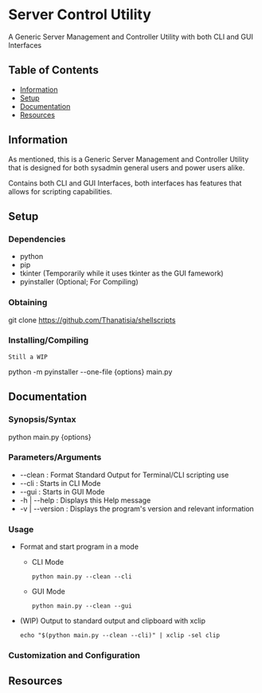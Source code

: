 # Server Control Utility

A Generic Server Management and Controller Utility with both CLI and GUI Interfaces 

## Table of Contents
- [Information](#information)
- [Setup](#setup)
- [Documentation](#documentation)
- [Resources](#resources)

## Information

As mentioned, this is a Generic Server Management and Controller Utility that is designed for both sysadmin general users and power users alike.

Contains both CLI and GUI Interfaces, both interfaces has features that allows for scripting capabilities.


## Setup

### Dependencies

- python
- pip
- tkinter (Temporarily while it uses tkinter as the GUI famework)
- pyinstaller (Optional; For Compiling)

### Obtaining

git clone https://github.com/Thanatisia/shellscripts

### Installing/Compiling

```
Still a WIP
```

python -m pyinstaller --one-file {options} main.py

## Documentation

### Synopsis/Syntax

python main.py {options}

### Parameters/Arguments

+ --clean : Format Standard Output for Terminal/CLI scripting use
+ --cli : Starts in CLI Mode
+ --gui : Starts in GUI Mode
+ -h | --help : Displays this Help message
+ -v | --version : Displays the program's version and relevant information

### Usage

+ Format and start program in a mode
    - CLI Mode
        ```console
        python main.py --clean --cli
        ```
    - GUI Mode
        ```console
        python main.py --clean --gui
        ```

+ (WIP) Output to standard output and clipboard with xclip
    ```console
    echo "$(python main.py --clean --cli)" | xclip -sel clip
    ```


### Customization and Configuration


## Resources

